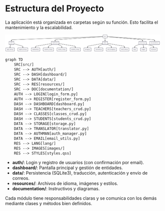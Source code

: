 # Estructura del Proyecto

La aplicación está organizada en carpetas según su función. Esto facilita el mantenimiento y la escalabilidad.

![Diagrama Estructura Proyecto](diagramas/Diagram_Mermaid_Estructura_Del_Proyecto.png)

```mermaid
graph TD
    SRC[src/]
    SRC --> AUTH[auth/]
    SRC --> DASH[dashboard/]
    SRC --> DATA[data/]
    SRC --> RES[resources/]
    SRC --> DOC[documentation/]
    AUTH --> LOGIN[login_form.py]
    AUTH --> REGISTER[register_form.py]
    DASH --> DASHBOARD[dashboard.py]
    DASH --> TEACHERS[teachers_crud.py]
    DASH --> CLASSES[classes_crud.py]
    DASH --> STUDENTS[students_crud.py]
    DATA --> STORAGE[storage.py]
    DATA --> TRANSLATOR[translator.py]
    DATA --> AUTHMAN[auth_manager.py]
    DATA --> EMAIL[email_utils.py]
    RES --> LANG[lang/]
    RES --> IMAGES[images/]
    RES --> STYLES[styles.qss]
```

- **auth/**: Login y registro de usuarios (con confirmación por email).
- **dashboard/**: Pantalla principal y gestión de entidades.
- **data/**: Persistencia (SQLite3), traducción, autenticación y envío de correos.
- **resources/**: Archivos de idioma, imágenes y estilos.
- **documentation/**: Instructivos y diagramas.

Cada módulo tiene responsabilidades claras y se comunica con los demás mediante clases y métodos bien definidos.
